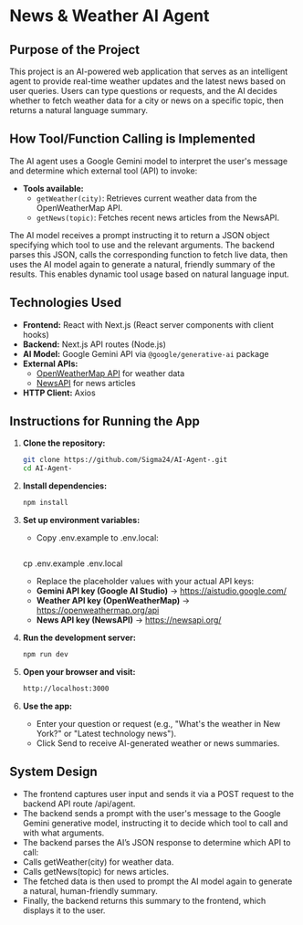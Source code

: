 # News & Weather AI Agent

## Purpose of the Project
This project is an AI-powered web application that serves as an intelligent agent to provide real-time weather updates and the latest news based on user queries. Users can type questions or requests, and the AI decides whether to fetch weather data for a city or news on a specific topic, then returns a natural language summary.

## How Tool/Function Calling is Implemented
The AI agent uses a Google Gemini model to interpret the user's message and determine which external tool (API) to invoke:

- **Tools available:**
  - `getWeather(city)`: Retrieves current weather data from the OpenWeatherMap API.
  - `getNews(topic)`: Fetches recent news articles from the NewsAPI.

The AI model receives a prompt instructing it to return a JSON object specifying which tool to use and the relevant arguments. The backend parses this JSON, calls the corresponding function to fetch live data, then uses the AI model again to generate a natural, friendly summary of the results. This enables dynamic tool usage based on natural language input.

## Technologies Used
- **Frontend:** React with Next.js (React server components with client hooks)
- **Backend:** Next.js API routes (Node.js)
- **AI Model:** Google Gemini API via `@google/generative-ai` package
- **External APIs:**
  - [OpenWeatherMap API](https://openweathermap.org/api) for weather data
  - [NewsAPI](https://newsapi.org/) for news articles
- **HTTP Client:** Axios

## Instructions for Running the App

1. **Clone the repository:**
   ```bash
   git clone https://github.com/Sigma24/AI-Agent-.git
   cd AI-Agent-

2. **Install dependencies:**
   ```bash
   npm install
   
3. **Set up environment variables:**
   - Copy .env.example to .env.local:
     ```bash
    cp .env.example .env.local
   - Replace the placeholder values with your actual API keys:
   - **Gemini API key (Google AI Studio)** → https://aistudio.google.com/
   - **Weather API key (OpenWeatherMap)** → https://openweathermap.org/api 
   - **News API key (NewsAPI)** → https://newsapi.org/ 


5. **Run the development server:** 
   ```bash
   npm run dev

6. **Open your browser and visit:**
    ```bash
   http://localhost:3000

7. **Use the app:**
   - Enter your question or request (e.g., "What's the weather in New York?" or "Latest technology news").
   - Click Send to receive AI-generated weather or news summaries.

## System Design
   - The frontend captures user input and sends it via a POST request to the backend API route /api/agent.
   - The backend sends a prompt with the user's message to the Google Gemini generative model, instructing it to decide which tool to 
     call and with what arguments.
   - The backend parses the AI’s JSON response to determine which API to call:
   - Calls getWeather(city) for weather data.
   - Calls getNews(topic) for news articles.
   - The fetched data is then used to prompt the AI model again to generate a natural, human-friendly summary.
   - Finally, the backend returns this summary to the frontend, which displays it to the user.
